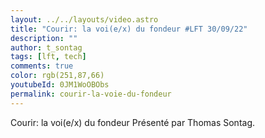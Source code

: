 ```yaml
---
layout: ../../layouts/video.astro
title: "Courir: la voi(e/x) du fondeur #LFT 30/09/22"
description: ""
author: t_sontag
tags: [lft, tech]
comments: true
color: rgb(251,87,66)
youtubeId: 0JM1WoOBObs
permalink: courir-la-voie-du-fondeur
---
```


Courir: la voi(e/x) du fondeur
Présenté par Thomas Sontag.
